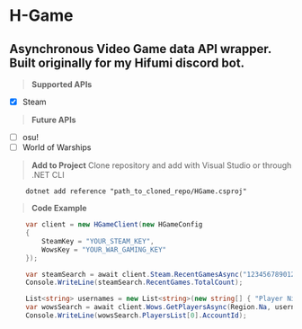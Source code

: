 # H-Game
Asynchronous Video Game data API wrapper. Built originally for my Hifumi discord bot.
---
> **Supported APIs**
- [X] Steam

> **Future APIs**
- [ ] osu!
- [ ] World of Warships

> **Add to Project**
Clone repository and add with Visual Studio or through .NET CLI
```shell
    dotnet add reference "path_to_cloned_repo/HGame.csproj"
```

> **Code Example**
```cs
    var client = new HGameClient(new HGameConfig
    {
        SteamKey = "YOUR_STEAM_KEY",
        WowsKey = "YOUR_WAR_GAMING_KEY"
    });

    var steamSearch = await client.Steam.RecentGamesAsync("12345678901234").ConfigureAwait(false);
    Console.WriteLine(steamSearch.RecentGames.TotalCount);

    List<string> usernames = new List<string>(new string[] { "Player Nickname" });
    var wowsSearch = await client.Wows.GetPlayersAsync(Region.Na, usernames).ConfigureAwait(false);
    Console.WriteLine(wowsSearch.PlayersList[0].AccountId);
```
